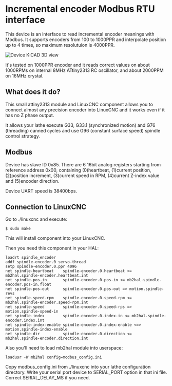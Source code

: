 # Incremental encoder Modbus RTU interface

This device is an interface to read incremental encoder meanings with Modbus.
It supports encoders from 100 to 1000PPR and interpolate position up to 4 times, 
so maximum resolutuion is 4000PPR. 

![Device KiCAD 3D view](https://github.com/futurelink/linuxcnc-spindle-encoder/blob/master/device/v1.4/interface-v1.4.jpg)

It's tested on 1000PPR encoder and it reads correct values on about 1000RPMs on internal 8MHz
ATtiny2313 RC oscillator, and about 2000PPM on 16MHz crystal.

## What does it do?

This small attiny2313 module and LinuxCNC component allows you to connect almost any precision encoder into LinuxCNC
and it works even if it has no Z phase output.

It allows your lathe execute G33, G33.1 (synchronized motion) and G76 (threading) canned cycles and 
use G96 (constant surface speed) spindle control strategy.

## Modbus

Device has slave ID 0x85. There are 6 16bit analog registers starting from reference address 0x00,
containing (0)heartbeat, (1)current position, (2)position increment, (3)current speed in RPM, (4)current Z-index value
and (5)encoder direction.

Device UART speed is 38400bps.

## Connection to LinuxCNC

Go to ./linuxcnc and execute:

```
$ sudo make
```

This will install component into your LinuxCNC.

Then you need this component in your HAL:


```
loadrt spindle_encoder
addf spindle-encoder.0 servo-thread
setp spindle-encoder.0.ppr 4096
net spindle-heartbeat    spindle-encoder.0.heartbeat <= mb2hal.spindle-encoder.heartbeat.int
net spindle-pos-in       spindle-encoder.0.pos-in <= mb2hal.spindle-encoder.pos-in.float
net spindle-pos-out      spindle-encoder.0.pos-out => motion.spindle-revs
net spindle-speed-rpm    spindle-encoder.0.speed-rpm <= mb2hal.spindle-encoder.speed-rpm.int
net spindle-speed        spindle-encoder.0.speed-rps => motion.spindle-speed-in
net spindle-index        spindle-encoder.0.index-in <= mb2hal.spindle-encoder.index.int
net spindle-index-enable spindle-encoder.0.index-enable <=> motion.spindle-index-enable
net spindle-dir          spindle-encoder.0.direction <= mb2hal.spindle-encoder.direction.int
```

Also you'll need to load mb2hal module into userspace:


```
loadusr -W mb2hal config=modbus_config.ini
```

Copy modbus_config.ini from ./linuxcnc into your lathe configuration directory. Write your serial 
port device to SERIAL_PORT option in that ini file. Correct SERIAL_DELAY_MS if you need.

